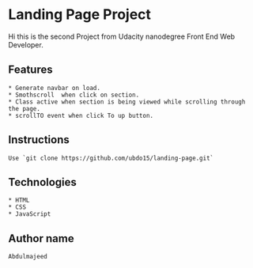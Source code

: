 # Landing Page Project
<!-- Add banner here -->
Hi this is the second Project from Udacity nanodegree Front End Web Developer.

## Features
    * Generate navbar on load.
    * Smothscroll  when click on section.
    * Class active when section is being viewed while scrolling through the page.
    * scrollTO event when click To up button.

## Instructions
    Use `git clone https://github.com/ubdo15/landing-page.git` 

## Technologies
    * HTML
    * CSS
    * JavaScript

## Author name
    Abdulmajeed 



